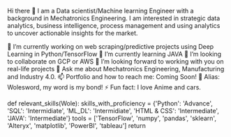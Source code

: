 Hi there 👋
I am a Data scientist/Machine learning Engineer with a background in Mechatronics Engineering. I am interested in strategic data analytics, business intelligence, process management and using analytics to uncover actionable insights for the market.

🔭 I’m currently working on web scraping/predictive projects using Deep Learning in Python/TensorFlow
🌱 I’m currently learning JAVA
👯 I’m looking to collaborate on GCP or AWS
🤔 I’m looking forward to working with you on real-life projects
💬 Ask me about Mechatronics Engineering, Manufacturing and Industry 4.0.
📫 Portfolio and how to reach me: Coming Soon!
🤔 Alias: Wolesword, my word is my bond!
⚡ Fun fact: I love Anime and cars.

  def relevant_skills(Wole):
    skills_with_proficiency = {'Python': 'Advance', 'SQL': 'Intermidiate', 'ML_DL': 'Intermidiate', 'HTML & CSS': 'Intermediate', 'JAVA': 'Intermediate'}
    tools = ['TensorFlow', 'numpy', 'pandas', 'sklearn', 'Alteryx', 'matplotlib', 'PowerBI', 'tableau']
  return 
